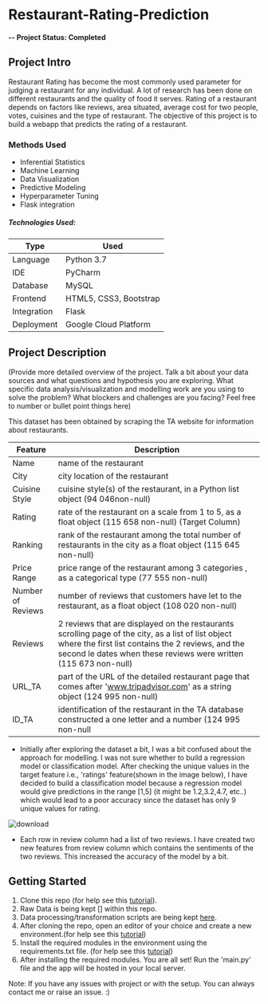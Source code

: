 # Restaurant-Rating-Prediction

#### -- Project Status: Completed

## Project Intro
Restaurant Rating has become the most commonly used parameter for judging a restaurant for any individual. A lot of research has been done on different restaurants and the quality of food it serves. Rating of a restaurant depends on factors like reviews, area situated, average cost for two people, votes, cuisines and the type of restaurant. The objective of this project is to build a webapp that predicts the rating of a restaurant. 


### Methods Used
* Inferential Statistics
* Machine Learning
* Data Visualization
* Predictive Modeling
* Hyperparameter Tuning
* Flask integration

##### Technologies Used:
Type | Used
--- | --- 
Language | Python 3.7
IDE |	PyCharm
Database	|MySQL
Frontend	| HTML5, CSS3, Bootstrap
Integration	| Flask
Deployment |	Google Cloud Platform


## Project Description
(Provide more detailed overview of the project.  Talk a bit about your data sources and what questions and hypothesis you are exploring. What specific data analysis/visualization and modelling work are you using to solve the problem? What blockers and challenges are you facing?  Feel free to number or bullet point things here)

This dataset has been obtained by scraping the TA website for information about restaurants.

Feature	| Description
--- | ---
Name |	name of the restaurant
City  |	city location of the restaurant
Cuisine Style |	cuisine style(s) of the restaurant, in a Python list object (94 046non-null)
Rating |	rate of the restaurant on a scale from 1 to 5, as a float object (115 658 non-null)    (Target Column)
Ranking	| rank of the restaurant among the total number of restaurants in the city as a float object (115 645 non-null)
Price Range	| price range of the restaurant among 3 categories , as a categorical type (77 555 non-null)
Number of Reviews |	number of reviews that customers have let to the restaurant, as a float object (108 020 non-null)
Reviews |	2 reviews that are displayed on the restaurants scrolling page of the city, as a list of list object where the first list contains the 2 reviews, and the second le dates when these reviews were written (115 673 non-null)
URL_TA	| part of the URL of the detailed restaurant page that comes after 'www.tripadvisor.com' as a string object (124 995 non-null)
ID_TA	| identification of the restaurant in the TA database constructed a one letter and a number (124 995 non-null


* Initially after exploring the dataset a bit, I was a bit confused about the approach for modelling. I was not sure whether to build a regression model or classification model. After checking the unique values in the target feature i.e., 'ratings' feature(shown in the image below), I have decided to build a classification model because a regression model would give predictions in the range [1,5] (it might be 1.2,3.2,4.7, etc..) which would lead to a poor accuracy since the dataset has only 9 unique values for rating. 

![download](https://user-images.githubusercontent.com/50202237/89147835-8a83ba00-d575-11ea-9a0a-326e4e3308e1.png)

* Each row in review column had a list of two reviews. I have created two new features from review column which contains the sentiments of the two reviews. This increased the accuracy of the model by a bit.


## Getting Started

1. Clone this repo (for help see this [tutorial](https://help.github.com/articles/cloning-a-repository/)).
2. Raw Data is being kept []  within this repo.
3. Data processing/transformation scripts are being kept [here](https://github.com/Vaishnavi-ambati/Restaurant-Rating-Prediction/tree/master/Modules).
4. After cloning the repo, open an editor of your choice and create a new environment.(for help see this [tutorial](https://realpython.com/lessons/creating-virtual-environment/))
5. Install the required modules in the environment using the requirements.txt file. (for help see this [tutorial](https://note.nkmk.me/en/python-pip-install-requirements/))
6. After installing the required modules. You are all set! Run the 'main.py' file and the app will be hosted in your local server.

Note: If you have any issues with project or with the setup. You can always contact me or raise an issue. :)
